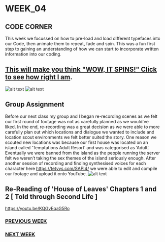 # WEEK_04

## CODE CORNER
This week we focussed on how to pre-load and load different typefaces into our Code, then animate them to repeat, fade and spin. This was a fun first step to gaining an understanding of how we can start to incorporate written information into our coding.
## [This will make you think "WOW, IT SPINS!" Click to see how right I am](https://TajHealy.github.io/CodeWords/week_04/typeLesson2/).


![alt text](https://github.com/TajHealy/CodeWords/blob/master/week_04/week4images/basicsoftype.jpg?raw=true)
![alt text](https://github.com/TajHealy/CodeWords/blob/master/week_04/week4images/spinType.jpg?raw=true)

## Group Assignment
Before our next class my group and I began re-recording scenes as we felt our first round of footage was not as carefully planned as we would've liked. In the end, re-recording was a great decision as we were able to more carefully plan out which locations and dialogue we wanted to include and location scout environments we felt better suited the story. One reason we scouted new locations was because our first house was located on an island called ‘Temptations Adult Resort’ and was categorised as ‘Adult’.  Eventually we were banned from the island as the people running the server felt we weren’t taking the sex themes of the island seriously enough. After another session of recording and finding synthesised voices for each character here https://tetyys.com/SAPI4/ we were able to edit and compile our footage and upload it onto YouTube.
![alt text](https://github.com/TajHealy/CodeWords/blob/master/week_04/week4images/bannedfromsl.jpg?raw=true)

## Re-Reading of 'House of Leaves' Chapters 1 and 2 [ Told through Second Life ]
https://youtu.be/KQGvEqaG5Ro  


### <a href="week_03">PREVIOUS WEEK</a>
### <a href="week_05">NEXT WEEK</a>
